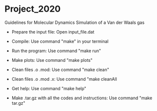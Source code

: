 # Project_2020

Guidelines for Molecular Dynamics Simulation of a Van der Waals gas

- Prepare the input file:
	Open input_file.dat

- Compile:
	Use command "make" in your terminal

- Run the program:
	Use command "make run" 

- Make plots:
	Use command "make plots"

- Clean files .o .mod:
	Use command "make clean"

- Clean files .o .mod .x:
	Use command "make cleanAll

- Get help:
	Use command "make help"

- Make .tar.gz with all the codes and instructions:
	Use command "make tar.gz"
	

